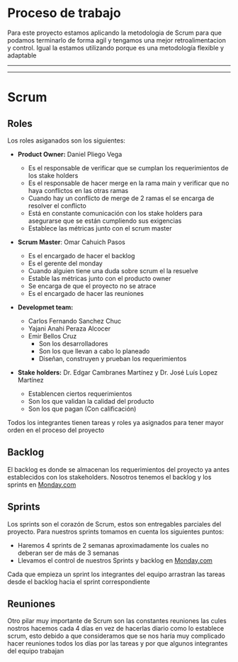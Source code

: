 # Proceso de trabajo
Para este proyecto estamos aplicando la metodologia de Scrum para que podamos terminarlo de forma agil y tengamos una mejor retroalimentacion y control. 
Igual la estamos utilizando porque es una metodología flexible y adaptable 

---
---

# Scrum

## Roles

Los roles asiganados son los siguientes:

- **Product Owner:** Daniel Pliego Vega
  -  Es el responsable de verificar que se cumplan los requerimientos de los stake holders 
  -  Es el responsable de hacer merge en la rama main y verificar que no haya conflictos en las otras ramas 
  -  Cuando hay un conflicto de merge de 2 ramas el se encarga de resolver el conflicto 
  -  Está en constante comunicación con los stake holders para asegurarse que se están cumpliendo sus exigencias 
  -  Establece las métricas junto con el scrum master

- **Scrum Master**: Omar Cahuich Pasos
  - Es el encargado de hacer el backlog 
  - Es el gerente del monday 
  - Cuando alguien tiene una duda sobre scrum el la resuelve 
  - Estable las métricas junto con el producto owner
  - Se encarga de que el proyecto no se atrace 
  - Es el encargado de hacer las reuniones 

- **Developmet team:** 
  - Carlos Fernando Sanchez Chuc
  - Yajani Anahi Peraza Alcocer
  - Emir Bellos Cruz
    - Son los desarrolladores 
    - Son los que llevan a cabo lo planeado 
    - Diseñan, construyen y prueban los requerimientos 

- **Stake holders:** Dr. Edgar Cambranes Martínez y Dr. José Luís Lopez Martínez
  - Establencen ciertos requerimientos 
  - Son los que validan la calidad del producto
  - Son los que pagan (Con calificación)

Todos los integrantes tienen tareas y roles ya asignados para tener mayor orden en el proceso del proyecto 

## Backlog 
El backlog es donde se almacenan los requerimientos del proyecto ya antes establecidos con los stakeholders. Nosotros tenemos el backlog y los sprints en [Monday.com](https://uady-cast.monday.com/boards/841731238) 

## Sprints
Los sprints son el corazón de Scrum, estos son entregables parciales del proyecto. Para nuestros sprints tomamos en cuenta los siguientes puntos:

- Haremos 4 sprints de 2 semanas aproximadamente los cuales no deberan ser de más de 3 semanas
- Llevamos el control de nuestros Sprints y backlog en [Monday.com](https://uady-cast.monday.com/boards/841731238) 

Cada que empieza un sprint los integrantes del equipo arrastran las tareas desde el backlog hacia el sprint correspondiente 

## Reuniones
Otro pilar muy importante de Scrum son las constantes reuniones las cules nostros hacemos cada 4 días en vez de hacerlas diario como lo establece scrum, esto debido a que consideramos que se nos haría muy complicado hacer reuniones todos los días por las tareas y por que algunos integrantes del equipo trabajan 